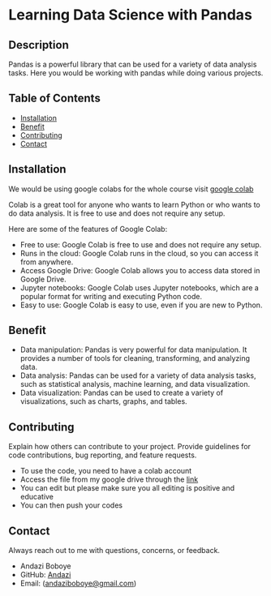 # Learning Data Science with Pandas

## Description

Pandas is a powerful library that can be used for a variety of data analysis tasks. Here you would be working with  pandas while doing various projects. 

## Table of Contents

- [Installation](#installation)
- [Benefit](#benefit)
- [Contributing](#contributing)
- [Contact](#contact)

## Installation

We would be using google colabs for the whole course
visit [google colab](https://colab.research.google.com/)

Colab is a great tool for anyone who wants to learn Python or who wants to do data analysis. It is free to use and does not require any setup.

Here are some of the features of Google Colab:

- Free to use: Google Colab is free to use and does not require any setup.
- Runs in the cloud: Google Colab runs in the cloud, so you can access it from anywhere.
- Access Google Drive: Google Colab allows you to access data stored in Google Drive.
- Jupyter notebooks: Google Colab uses Jupyter notebooks, which are a popular format for writing and executing Python code.
- Easy to use: Google Colab is easy to use, even if you are new to Python.

## Benefit

- Data manipulation: Pandas is very powerful for data manipulation. It provides a number of tools for cleaning, transforming, and analyzing data.
- Data analysis: Pandas can be used for a variety of data analysis tasks, such as statistical analysis, machine learning, and data visualization.
- Data visualization: Pandas can be used to create a variety of visualizations, such as charts, graphs, and tables.


## Contributing

Explain how others can contribute to your project. Provide guidelines for code contributions, bug reporting, and feature requests.

- To use the code, you need to have a colab account
- Access the file from my google drive through the [link](https://colab.research.google.com/drive/12K6qYeM7JJ9F0me2qgyJ1VjnUHOeP72o?usp=sharing)
- You can edit but please make sure you all editing is positive and educative
- You can then push your codes

## Contact

Always reach out to me with questions, concerns, or feedback.

- Andazi Boboye
- GitHub: [Andazi](https://github.com/andazi)
- Email: (andaziboboye@gmail.com)
